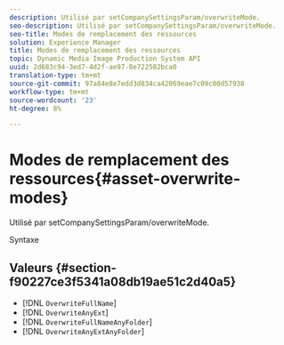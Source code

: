 ```yaml
---
description: Utilisé par setCompanySettingsParam/overwriteMode.
seo-description: Utilisé par setCompanySettingsParam/overwriteMode.
seo-title: Modes de remplacement des ressources
solution: Experience Manager
title: Modes de remplacement des ressources
topic: Dynamic Media Image Production System API
uuid: 2d683c94-3ed7-4d2f-ae97-8e722582bca0
translation-type: tm+mt
source-git-commit: 97a84e8e7edd3d834ca42069eae7c09c00d57938
workflow-type: tm+mt
source-wordcount: '23'
ht-degree: 8%

---
```



# Modes de remplacement des ressources{#asset-overwrite-modes}

Utilisé par setCompanySettingsParam/overwriteMode.

Syntaxe

## Valeurs {#section-f90227ce3f5341a08db19ae51c2d40a5}

* [!DNL `OverwriteFullName`]
* [!DNL `OverwriteAnyExt`]
* [!DNL `OverwriteFullNameAnyFolder`]
* [!DNL `OverwriteAnyExtAnyFolder`]

